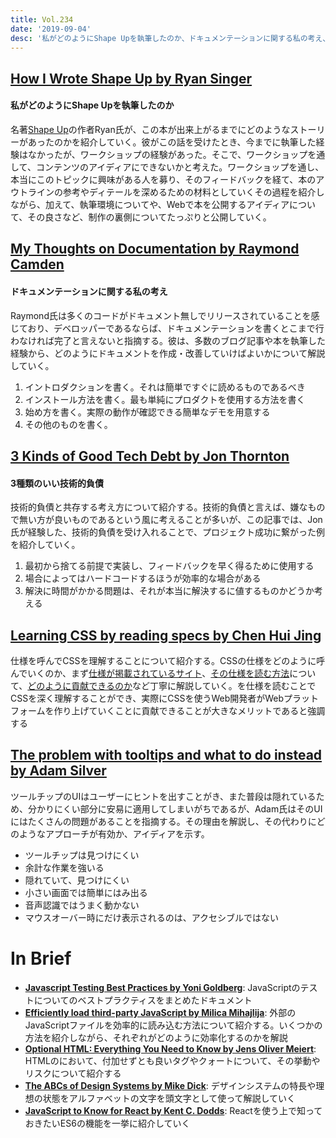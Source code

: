 ```yaml
---
title: Vol.234
date: '2019-09-04'
desc: '私がどのようにShape Upを執筆したのか、ドキュメンテーションに関する私の考え、3種類のいい技術的負債、ほか計10リンク'
---
```


## [How I Wrote Shape Up by Ryan Singer](https://m.signalvnoise.com/how-i-wrote-shape-up/)

#### 私がどのようにShape Upを執筆したのか

名著[Shape Up](https://basecamp.com/shapeup)の作者Ryan氏が、この本が出来上がるまでにどのようなストーリーがあったのかを紹介していく。彼がこの話を受けたとき、今までに執筆した経験はなかったが、ワークショップの経験があった。そこで、ワークショップを通して、コンテンツのアイディアにできないかと考えた。ワークショップを通し、本当にこのトピックに興味がある人を募り、そのフィードバックを経て、本のアウトラインの参考やディテールを深めるための材料としていくその過程を紹介しながら、加えて、執筆環境についてや、Webで本を公開するアイディアについて、その良さなど、制作の裏側についてたっぷりと公開していく。

## [My Thoughts on Documentation by Raymond Camden](https://www.raymondcamden.com/2019/08/14/my-thoughts-on-documentation)

#### ドキュメンテーションに関する私の考え

Raymond氏は多くのコードがドキュメント無しでリリースされていることを感じており、デベロッパーであるならば、ドキュメンテーションを書くとこまで行わなければ完了と言えないと指摘する。彼は、多数のブログ記事や本を執筆した経験から、どのようにドキュメントを作成・改善していけばよいかについて解説していく。

1. イントロダクションを書く。それは簡単ですぐに読めるものであるべき
2. インストール方法を書く。最も単純にプロダクトを使用する方法を書く
3. 始め方を書く。実際の動作が確認できる簡単なデモを用意する
4. その他のものを書く。

## [3 Kinds of Good Tech Debt by Jon Thornton](https://engineering.squarespace.com/blog/2019/three-kinds-of-good-tech-debt)

#### 3種類のいい技術的負債

技術的負債と共存する考え方について紹介する。技術的負債と言えば、嫌なもので無い方が良いものであるという風に考えることが多いが、この記事では、Jon氏が経験した、技術的負債を受け入れることで、プロジェクト成功に繋がった例を紹介していく。

1. 最初から捨てる前提で実装し、フィードバックを早く得るために使用する
2. 場合によってはハードコードするほうが効率的な場合がある
3. 解決に時間がかかる問題は、それが本当に解決するに値するものかどうか考える
## [Learning CSS by reading specs by Chen Hui Jing](https://www.chenhuijing.com/blog/learning-css-by-reading-specifications/#🏀)

仕様を呼んでCSSを理解することについて紹介する。CSSの仕様をどのように呼んでいくのか、まず[仕様が掲載されているサイト](https://www.w3.org/Style/CSS/)、[その仕様を読む方法](https://alistapart.com/article/readspec/)について、[どのように貢献できるのか](https://github.com/w3c/csswg-drafts)など丁寧に解説していく。を仕様を読むことでCSSを深く理解することができ、実際にCSSを使うWeb開発者がWebプラットフォームを作り上げていくことに貢献できることが大きなメリットであると強調する

## [The problem with tooltips and what to do instead by Adam Silver](https://adamsilver.io/articles/the-problem-with-tooltips-and-what-to-do-instead/)

ツールチップのUIはユーザーにヒントを出すことがき、また普段は隠れているため、分かりにくい部分に安易に適用してしまいがちであるが、Adam氏はそのUIにはたくさんの問題があることを指摘する。その理由を解説し、その代わりにどのようなアプローチが有効か、アイディアを示す。

- ツールチップは見つけにくい
- 余計な作業を強いる
- 隠れていて、見つけにくい
- 小さい画面では簡単にはみ出る
- 音声認識ではうまく動かない
- マウスオーバー時にだけ表示されるのは、アクセシブルではない

# In Brief
- [**Javascript Testing Best Practices by Yoni Goldberg**](https://github.com/goldbergyoni/javascript-testing-best-practices/blob/master/readme.md): JavaScriptのテストについてのベストプラクティスをまとめたドキュメント
- [**Efficiently load third-party JavaScript by Milica Mihajlija**](https://web.dev/efficiently-load-third-party-javascript/): 外部のJavaScriptファイルを効率的に読み込む方法について紹介する。いくつかの方法を紹介しながら、それぞれがどのように効率化するのかを解説
- [**Optional HTML: Everything You Need to Know by Jens Oliver Meiert**](https://meiert.com/en/blog/optional-html/): HTMLのにおいて、付加せずとも良いタグやクォートについて、その挙動やリスクについて紹介する
- [**The ABCs of Design Systems by Mike Dick**](https://medium.com/curiosity-by-design/the-abcs-of-design-systems-b1dc6198bb7c): デザインシステムの特長や理想の状態をアルファベットの文字を頭文字として使って解説していく
- [**JavaScript to Know for React by Kent C. Dodds**](https://kentcdodds.com/blog/javascript-to-know-for-react): Reactを使う上で知っておきたいES6の機能を一挙に紹介していく

